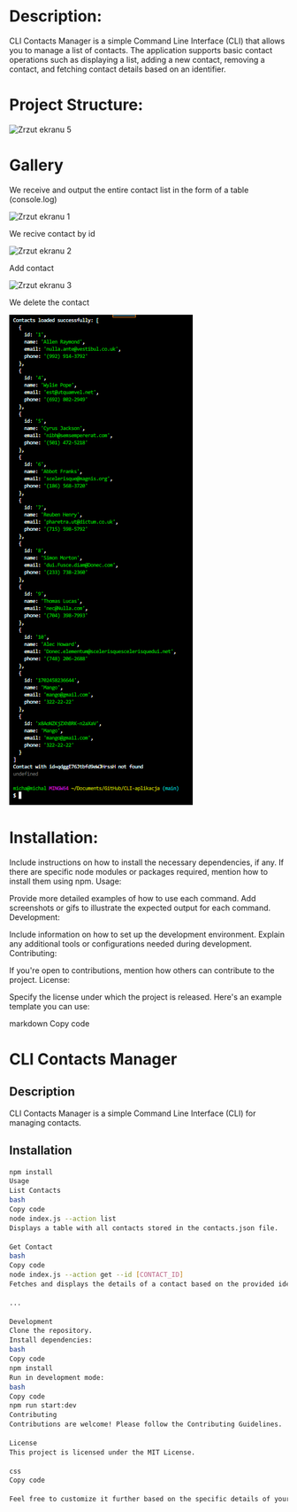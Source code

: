 # Description:

CLI Contacts Manager is a simple Command Line Interface (CLI) that allows you to manage a list of contacts. The application supports basic contact operations such as displaying a list, adding a new contact, removing a contact, and fetching contact details based on an identifier.

# Project Structure:

![Zrzut ekranu 5](galleri/nodeIndex5.png.png)

# Gallery

We receive and output the entire contact list in the form of a table (console.log)

![Zrzut ekranu 1](galleri/nodeIndex1.png)

We recive contact by id

![Zrzut ekranu 2](galleri/nodeIndex2.png)

Add contact

![Zrzut ekranu 3](galleri/nodeIndex3.png)

We delete the contact

![Zrzut ekranu 4](galleri/nodeIndex4.png)

# Installation:

Include instructions on how to install the necessary dependencies, if any.
If there are specific node modules or packages required, mention how to install them using npm.
Usage:

Provide more detailed examples of how to use each command.
Add screenshots or gifs to illustrate the expected output for each command.
Development:

Include information on how to set up the development environment.
Explain any additional tools or configurations needed during development.
Contributing:

If you're open to contributions, mention how others can contribute to the project.
License:

Specify the license under which the project is released.
Here's an example template you can use:

markdown
Copy code

# CLI Contacts Manager

## Description

CLI Contacts Manager is a simple Command Line Interface (CLI) for managing contacts.

## Installation

```bash
npm install
Usage
List Contacts
bash
Copy code
node index.js --action list
Displays a table with all contacts stored in the contacts.json file.

Get Contact
bash
Copy code
node index.js --action get --id [CONTACT_ID]
Fetches and displays the details of a contact based on the provided identifier.

...

Development
Clone the repository.
Install dependencies:
bash
Copy code
npm install
Run in development mode:
bash
Copy code
npm run start:dev
Contributing
Contributions are welcome! Please follow the Contributing Guidelines.

License
This project is licensed under the MIT License.

css
Copy code

Feel free to customize it further based on the specific details of your project.




```
